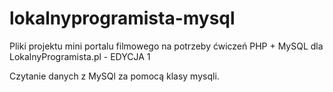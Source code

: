 # lokalnyprogramista-mysql
Pliki projektu mini portalu filmowego na potrzeby ćwiczeń PHP + MySQL dla LokalnyProgramista.pl - EDYCJA 1

Czytanie danych z MySQl za pomocą klasy mysqli.
